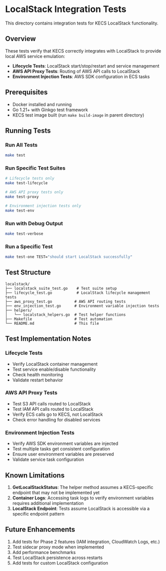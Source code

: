 # LocalStack Integration Tests

This directory contains integration tests for KECS LocalStack functionality.

## Overview

These tests verify that KECS correctly integrates with LocalStack to provide local AWS service emulation:

- **Lifecycle Tests**: LocalStack start/stop/restart and service management
- **AWS API Proxy Tests**: Routing of AWS API calls to LocalStack
- **Environment Injection Tests**: AWS SDK configuration in ECS tasks

## Prerequisites

- Docker installed and running
- Go 1.21+ with Ginkgo test framework
- KECS test image built (run `make build-image` in parent directory)

## Running Tests

### Run All Tests
```bash
make test
```

### Run Specific Test Suites
```bash
# Lifecycle tests only
make test-lifecycle

# AWS API proxy tests only
make test-proxy

# Environment injection tests only
make test-env
```

### Run with Debug Output
```bash
make test-verbose
```

### Run a Specific Test
```bash
make test-one TEST="should start LocalStack successfully"
```

## Test Structure

```
localstack/
├── localstack_suite_test.go    # Test suite setup
├── lifecycle_test.go           # LocalStack lifecycle management tests
├── aws_proxy_test.go          # AWS API routing tests
├── env_injection_test.go      # Environment variable injection tests
├── helpers/
│   └── localstack_helpers.go  # Test helper functions
├── Makefile                   # Test automation
└── README.md                  # This file
```

## Test Implementation Notes

### Lifecycle Tests
- Verify LocalStack container management
- Test service enable/disable functionality
- Check health monitoring
- Validate restart behavior

### AWS API Proxy Tests
- Test S3 API calls routed to LocalStack
- Test IAM API calls routed to LocalStack
- Verify ECS calls go to KECS, not LocalStack
- Check error handling for disabled services

### Environment Injection Tests
- Verify AWS SDK environment variables are injected
- Test multiple tasks get consistent configuration
- Ensure user environment variables are preserved
- Validate service task configuration

## Known Limitations

1. **GetLocalStackStatus**: The helper method assumes a KECS-specific endpoint that may not be implemented yet
2. **Container Logs**: Accessing task logs to verify environment variables requires additional implementation
3. **LocalStack Endpoint**: Tests assume LocalStack is accessible via a specific endpoint pattern

## Future Enhancements

1. Add tests for Phase 2 features (IAM integration, CloudWatch Logs, etc.)
2. Test sidecar proxy mode when implemented
3. Add performance benchmarks
4. Test LocalStack persistence across restarts
5. Add tests for custom LocalStack configuration